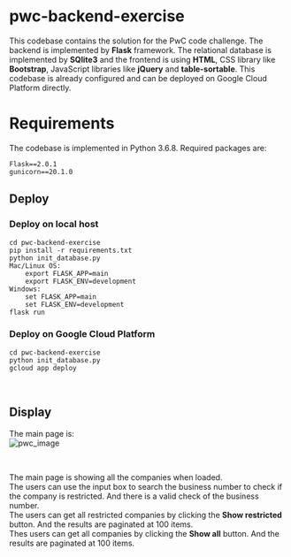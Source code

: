 # pwc-backend-exercise
This codebase contains the solution for the PwC code challenge. The backend is implemented by **Flask** framework. The relational database is implemented by **SQlite3** and the frontend is using **HTML**, CSS library like **Bootstrap**, JavaScript libraries like **jQuery** and **table-sortable**. This codebase is already configured and can be deployed on Google Cloud Platform directly.

# Requirements

The codebase is implemented in Python 3.6.8. Required packages are:
    
    Flask==2.0.1
    gunicorn==20.1.0 
    
## Deploy 

### Deploy on local host 

    cd pwc-backend-exercise
    pip install -r requirements.txt
    python init_database.py
    Mac/Linux OS:
        export FLASK_APP=main 
        export FLASK_ENV=development
    Windows:
        set FLASK_APP=main 
        set FLASK_ENV=development 
    flask run  
    
### Deploy on Google Cloud Platform 

    cd pwc-backend-exercise
    python init_database.py
    gcloud app deploy      
          
      
<br>

## Display

The main page is:  
![pwc_image](https://user-images.githubusercontent.com/91405731/134839178-ccf86441-da49-485d-b04e-82c0d30ee009.png)       

<br>

The main page is showing all the companies when loaded. <br>
The users can use the input box to search the business number to check if the company is restricted. And there is a valid check of the business number. <br>
The users can get all restricted companies by clicking the **Show restricted** button. And the results are paginated at 100 items. <br>
Thes users can get all companies by clicking the **Show all** button. And the results are paginated at 100 items.




    
